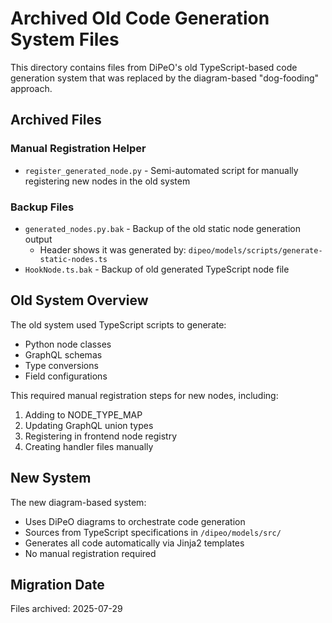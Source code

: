 # Archived Old Code Generation System Files

This directory contains files from DiPeO's old TypeScript-based code generation system that was replaced by the diagram-based "dog-fooding" approach.

## Archived Files

### Manual Registration Helper
- `register_generated_node.py` - Semi-automated script for manually registering new nodes in the old system

### Backup Files
- `generated_nodes.py.bak` - Backup of the old static node generation output
  - Header shows it was generated by: `dipeo/models/scripts/generate-static-nodes.ts`
- `HookNode.ts.bak` - Backup of old generated TypeScript node file

## Old System Overview

The old system used TypeScript scripts to generate:
- Python node classes
- GraphQL schemas
- Type conversions
- Field configurations

This required manual registration steps for new nodes, including:
1. Adding to NODE_TYPE_MAP
2. Updating GraphQL union types
3. Registering in frontend node registry
4. Creating handler files manually

## New System

The new diagram-based system:
- Uses DiPeO diagrams to orchestrate code generation
- Sources from TypeScript specifications in `/dipeo/models/src/`
- Generates all code automatically via Jinja2 templates
- No manual registration required

## Migration Date

Files archived: 2025-07-29